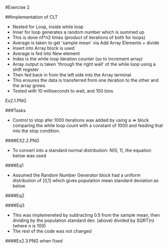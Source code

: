#Exercise 2

##Implementation of CLT 

 * Nested for Loop, inside while loop
 * Inner for loop generates a random number which is summed up
 * This is done n1*n2 times (product of iterations of both for loops)
 * Average is taken to get 'sample mean' via Add Array Elements + divide 
 * Insert into Array block is used
  * Average is fed into New element
  * Index is the while loop iteration counter (so to increment array)
  * Array output is taken 'through the right wall' of the while loop using a shift register
  * Then fed back in from the left side into the Array terminal
  * This ensures the data is transferred from one iteration to the other and the array grows
 * Tested with 10 milliseconds to wait, and 100 bins

Ex2.1.PNG

###Tasks

 * Control to stop afer 1000 iterations was added by using a => block comparing the while loop count with a constant of 1000 and feeding that into the stop condition.

####EX2.2.PNG

 * To convert into a standard normal distribution: N(0, 1), the equation below was used

####Eq1


 * Assumed the Random Number Generator block had a uniform distribution of [0,1] which gives population mean standard deviation as below
 
####Eq2

####Eq3


 * This was implemeneted by subtracting 0.5 from the sample mean, then dividing by the population standard dev. (above) divided by SQRT(n) (where n is 100)
 * The rest of the code was not changed
 
####Ex2.3.PNG when fixed

